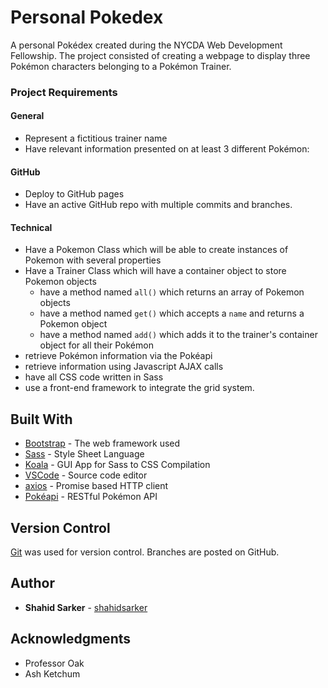 # Personal Pokedex

A personal Pokédex created during the NYCDA Web Development Fellowship. The project consisted of creating a webpage to display three Pokémon characters belonging to a Pokémon Trainer.

<!-- ## Getting Started

These instructions will get you a copy of the project up and running on your local machine for development and testing purposes. See deployment for notes on how to deploy the project on a live system. -->

### Project Requirements


#### General
- Represent a fictitious trainer name
- Have relevant information presented on at least 3 different Pokémon:

#### GitHub
- Deploy to GitHub pages
- Have an active GitHub repo with multiple commits and branches.

#### Technical
- Have a Pokemon Class which will be able to create instances of Pokemon with several properties
- Have a Trainer Class which will have a container object to store Pokemon objects
    - have a method named `all()` which returns an array of Pokemon objects
    - have a method named `get()` which accepts a `name` and returns a Pokemon object
    - have a method named `add()` which adds it to the trainer's container object for all their Pokémon
- retrieve Pokémon information via the Pokéapi
- retrieve information using Javascript AJAX calls
- have all CSS code written in Sass
- use a front-end framework to integrate the grid system.

## Built With

* [Bootstrap](http://www.dropwizard.io/1.0.2/docs/) - The web framework used
* [Sass](https://maven.apache.org/) - Style Sheet Language
* [Koala](http://koala-app.com) - GUI App for Sass to CSS Compilation
* [VSCode](https://code.visualstudio.com) - Source code editor
* [axios](https://github.com/axios/axios) - Promise based HTTP client
* [Pokéapi](https://pokeapi.co) - RESTful Pokémon API

## Version Control

[Git](http://git-scm.com/) was used for version control. Branches are posted on GitHub.

## Author

* **Shahid Sarker** - [shahidsarker](https://github.com/shahidsarker)


<!-- ## License

This project is licensed under the MIT License - see the [LICENSE.md](LICENSE.md) file for details -->

## Acknowledgments

* Professor Oak
* Ash Ketchum
<!-- * Hat tip to anyone whose code was used
* Inspiration
* Pokemon Yellow
